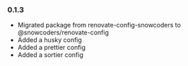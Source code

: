 ### 0.1.3

- Migrated package from renovate-config-snowcoders to @snowcoders/renovate-config
- Added a husky config
- Added a prettier config
- Added a sortier config
